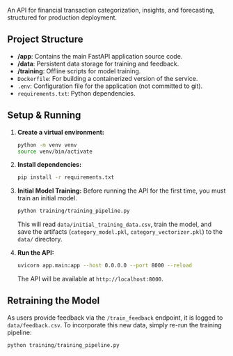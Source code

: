 An API for financial transaction categorization, insights, and forecasting, structured for production deployment.

## Project Structure

-   **/app**: Contains the main FastAPI application source code.
-   **/data**: Persistent data storage for training and feedback.
-   **/training**: Offline scripts for model training.
-   `Dockerfile`: For building a containerized version of the service.
-   `.env`: Configuration file for the application (not committed to git).
-   `requirements.txt`: Python dependencies.

## Setup & Running

1.  **Create a virtual environment:**
    ```bash
    python -m venv venv
    source venv/bin/activate
    ```

2.  **Install dependencies:**
    ```bash
    pip install -r requirements.txt
    ```

3.  **Initial Model Training:**
    Before running the API for the first time, you must train an initial model.
    ```bash
    python training/training_pipeline.py
    ```
    This will read `data/initial_training_data.csv`, train the model, and save the artifacts (`category_model.pkl`, `category_vectorizer.pkl`) to the `data/` directory.

4.  **Run the API:**
    ```bash
    uvicorn app.main:app --host 0.0.0.0 --port 8000 --reload
    ```
    The API will be available at `http://localhost:8000`.

## Retraining the Model

As users provide feedback via the `/train_feedback` endpoint, it is logged to `data/feedback.csv`. To incorporate this new data, simply re-run the training pipeline:

```bash
python training/training_pipeline.py
